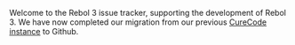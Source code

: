 Welcome to the Rebol 3 issue tracker, supporting the
development of Rebol 3. We have now completed our migration from our previous
[CureCode instance](http://curecode.org/rebol3/) to Github.
